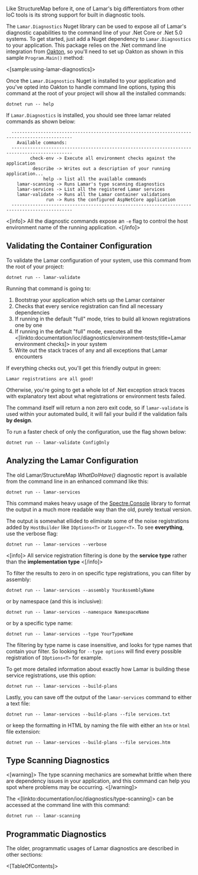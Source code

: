 <!--Title: Lamar Diagnostics-->

Like StructureMap before it, one of Lamar's big differentiators from other IoC tools is its strong support for built in diagnostic tools.

The `Lamar.Diagnostics` Nuget library can be used to expose all of Lamar's diagnostic capabilities
to the command line of your .Net Core or .Net 5.0 systems. To get started, just add a Nuget dependency to `Lamar.Diagnostics` to your application. This package relies on the .Net command line integration from [Oakton](https://jasperfx.github.io), so you'll need to set up Oakton as shown in this sample `Program.Main()` method:

<[sample:using-lamar-diagnostics]>

Once the `Lamar.Diagnostics` Nuget is installed to your application and you've opted into Oakton to handle command line options, typing this command at the root of your project will show all the installed commands:

```
dotnet run -- help
```

If `Lamar.Diagnostics` is installed, you should see three lamar related commands as shown below:

```
  ---------------------------------------------------------------------------------------------
    Available commands:
  ---------------------------------------------------------------------------------------------
         check-env -> Execute all environment checks against the application
          describe -> Writes out a description of your running application...
              help -> list all the available commands
    lamar-scanning -> Runs Lamar's type scanning diagnostics
    lamar-services -> List all the registered Lamar services
    lamar-validate -> Runs all the Lamar container validations
               run -> Runs the configured AspNetCore application
  ---------------------------------------------------------------------------------------------
```

<[info]>
All the diagnostic commands expose an `-e` flag to control the host environment name of the running application.
<[/info]>

## Validating the Container Configuration

To validate the Lamar configuration of your system, use this command from the root of your project:

```
dotnet run -- lamar-validate
```

Running that command is going to:
1. Bootstrap your application which sets up the Lamar container
1. Checks that every service registration can find all necessary dependencies
1. If running in the default "full" mode, tries to build all known registrations one by one
1. If running in the default "full" mode, executes all the <[linkto:documentation/ioc/diagnostics/environment-tests;title=Lamar environment checks]> in your system
1. Write out the stack traces of any and all exceptions that Lamar encounters

If everything checks out, you'll get this friendly output in green:

```
Lamar registrations are all good!
```

Otherwise, you're going to get a whole lot of .Net exception strack traces with explanatory text about what registrations or environment tests failed.

The command itself will return a non zero exit code, so if `lamar-validate` is used within your automated build, it will fail your build if the validation fails **by design**.

To run a faster check of only the configuration, use the flag shown below:

```
dotnet run -- lamar-validate ConfigOnly
```

## Analyzing the Lamar Configuration

The old Lamar/StructureMap *WhatDoIHave()* diagnostic report is available from the command line in an enhanced command like this:

```
dotnet run -- lamar-services
```

This command makes heavy usage of the [Spectre.Console](https://spectresystems.github.io/spectre.console) library to format the output in a much more readable way than the old, purely textual version.

The output is somewhat ellided to eliminate some of the noise registrations added by `HostBuilder` like `IOptions<T>` or `ILogger<T>`. To see **everything**, use the verbose flag:

```
dotnet run -- lamar-services --verbose
```

<[info]>
All service registration filtering is done by the **service type** rather than the **implementation type**
<[/info]>

To filter the results to zero in on specific type registrations, you can filter by assembly:

```
dotnet run -- lamar-services --assembly YourAssemblyName
```

or by namespace (and this is inclusive):

```
dotnet run -- lamar-services --namespace NamespaceName
```

or by a specific type name:

```
dotnet run -- lamar-services --type YourTypeName
```

The filtering by type name is case insensitive, and looks for type names that contain your filter. So looking for `--type options` will find every possible registration of `IOptions<T>` for example.

To get more detailed information about exactly how Lamar is building these service registrations, use this option:

```
dotnet run -- lamar-services --build-plans
```

Lastly, you can save off the output of the `lamar-services` command to either a text file:

```
dotnet run -- lamar-services --build-plans --file services.txt
```

or keep the formatting in HTML by naming the file with either an `htm` or `html` file extension:


```
dotnet run -- lamar-services --build-plans --file services.htm
```




## Type Scanning Diagnostics

<[warning]>
The type scanning mechanics are somewhat brittle when there are dependency issues in your application, and this command can help you spot where problems may be occurring.
<[/warning]>

The <[linkto:documentation/ioc/diagnostics/type-scanning]> can be accessed at the command line with this command:

```
dotnet run -- lamar-scanning
```

## Programmatic Diagnostics

The older, programmatic usages of Lamar diagnostics are described in other sections:

<[TableOfContents]>

